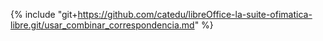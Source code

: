 {% include "git+https://github.com/catedu/libreOffice-la-suite-ofimatica-libre.git/usar_combinar_correspondencia.md" %}